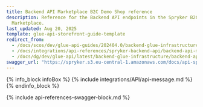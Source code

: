 ```yaml
---
title: Backend API Marketplace B2C Demo Shop reference
description: Reference for the Backend API endpoints in the Spryker B2C Demo Shop
  Marketplace.
last_updated: Aug 20, 2025
template: glue-api-storefront-guide-template
redirect_from:
  - /docs/scos/dev/glue-api-guides/202404.0/backend-glue-infrastructure/backend-api-marketplace-b2c-demo-shop-reference.html
  - /docs/integrations/api-references/spryker-backend-api/backend-api-marketplace-b2c-demo-shop-reference.html
  - /docs/dg/dev/glue-api/latest/backend-glue-infrastructure/backend-api-marketplace-b2c-demo-shop-reference.html
swagger_url: "https://spryker.s3.eu-central-1.amazonaws.com/docs/api-specs/b2c_marketplace_backend_api.json"
---
```

{% info_block infoBox %}
{% include integrations/API/api-message.md %}
{% endinfo_block %}

{% include api-references-swagger-block.md %}

